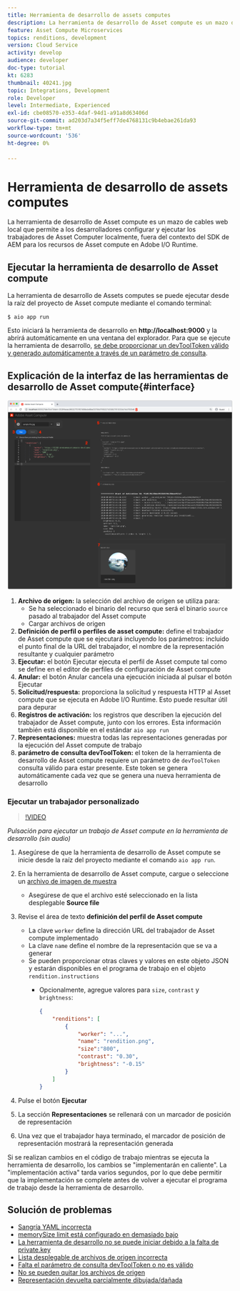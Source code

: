 ```yaml
---
title: Herramienta de desarrollo de assets computes
description: La herramienta de desarrollo de Asset compute es un mazo de cables web local que permite a los desarrolladores configurar y ejecutar los trabajadores de Asset Computer localmente, fuera del contexto del SDK de AEM para los recursos de Asset compute en Adobe I/O Runtime.
feature: Asset Compute Microservices
topics: renditions, development
version: Cloud Service
activity: develop
audience: developer
doc-type: tutorial
kt: 6283
thumbnail: 40241.jpg
topic: Integrations, Development
role: Developer
level: Intermediate, Experienced
exl-id: cbe08570-e353-4daf-94d1-a91a8d63406d
source-git-commit: ad203d7a34f5eff7de4768131c9b4ebae261da93
workflow-type: tm+mt
source-wordcount: '536'
ht-degree: 0%

---
```


# Herramienta de desarrollo de assets computes

La herramienta de desarrollo de Asset compute es un mazo de cables web local que permite a los desarrolladores configurar y ejecutar los trabajadores de Asset Computer localmente, fuera del contexto del SDK de AEM para los recursos de Asset compute en Adobe I/O Runtime.

## Ejecutar la herramienta de desarrollo de Asset compute

La herramienta de desarrollo de Assets computes se puede ejecutar desde la raíz del proyecto de Asset compute mediante el comando terminal:

```
$ aio app run
```

Esto iniciará la herramienta de desarrollo en __http://localhost:9000__ y la abrirá automáticamente en una ventana del explorador. Para que se ejecute la herramienta de desarrollo, [se debe proporcionar un devToolToken válido y generado automáticamente a través de un parámetro de consulta](#troubleshooting__devtooltoken).

## Explicación de la interfaz de las herramientas de desarrollo de Asset compute{#interface}

![Herramienta de desarrollo de assets computes](./assets/development-tool/asset-compute-dev-tool.png)

1. __Archivo de origen:__  la selección del archivo de origen se utiliza para:
   + Se ha seleccionado el binario del recurso que será el binario `source` pasado al trabajador del Asset compute
   + Cargar archivos de origen
1. __Definición de perfil o perfiles de asset compute:__ define el trabajador de Asset compute que se ejecutará incluyendo los parámetros: incluido el punto final de la URL del trabajador, el nombre de la representación resultante y cualquier parámetro
1. __Ejecutar:__ el botón Ejecutar ejecuta el perfil de Asset compute tal como se define en el editor de perfiles de configuración de Asset compute
1. __Anular:__ el botón Anular cancela una ejecución iniciada al pulsar el botón Ejecutar
1. __Solicitud/respuesta:__ proporciona la solicitud y respuesta HTTP al Asset compute que se ejecuta en Adobe I/O Runtime. Esto puede resultar útil para depurar
1. __Registros de activación:__ los registros que describen la ejecución del trabajador de Asset compute, junto con los errores. Esta información también está disponible en el estándar `aio app run`
1. __Representaciones:__ muestra todas las representaciones generadas por la ejecución del Asset compute de trabajo
1. __parámetro de consulta devToolToken:__ el token de la herramienta de desarrollo de Asset compute requiere un parámetro de  `devToolToken` consulta válido para estar presente. Este token se genera automáticamente cada vez que se genera una nueva herramienta de desarrollo

### Ejecutar un trabajador personalizado

>[!VIDEO](https://video.tv.adobe.com/v/40241?quality=12&learn=on)

_Pulsación para ejecutar un trabajo de Asset compute en la herramienta de desarrollo (sin audio)_

1. Asegúrese de que la herramienta de desarrollo de Asset compute se inicie desde la raíz del proyecto mediante el comando `aio app run`.
1. En la herramienta de desarrollo de Asset compute, cargue o seleccione un [archivo de imagen de muestra](../assets/samples/sample-file.jpg)
   + Asegúrese de que el archivo esté seleccionado en la lista desplegable __Source file__
1. Revise el área de texto __definición del perfil de Asset compute__
   + La clave `worker` define la dirección URL del trabajador de Asset compute implementado
   + La clave `name` define el nombre de la representación que se va a generar
   + Se pueden proporcionar otras claves y valores en este objeto JSON y estarán disponibles en el programa de trabajo en el objeto `rendition.instructions`
      + Opcionalmente, agregue valores para `size`, `contrast` y `brightness`:

         ```json
         {
             "renditions": [
                 {
                     "worker": "...",
                     "name": "rendition.png",
                     "size":"800",
                     "contrast": "0.30",
                     "brightness": "-0.15"
                 }
             ]
         }
         ```

1. Pulse el botón __Ejecutar__
1. La sección __Representaciones__ se rellenará con un marcador de posición de representación
1. Una vez que el trabajador haya terminado, el marcador de posición de representación mostrará la representación generada

Si se realizan cambios en el código de trabajo mientras se ejecuta la herramienta de desarrollo, los cambios se &quot;implementarán en caliente&quot;. La &quot;implementación activa&quot; tarda varios segundos, por lo que debe permitir que la implementación se complete antes de volver a ejecutar el programa de trabajo desde la herramienta de desarrollo.

## Solución de problemas

+ [Sangría YAML incorrecta](../troubleshooting.md#incorrect-yaml-indentation)
+ [memorySize limit está configurado en demasiado bajo](../troubleshooting.md#memorysize-limit-is-set-too-low)
+ [La herramienta de desarrollo no se puede iniciar debido a la falta de private.key](../troubleshooting.md#missing-private-key)
+ [Lista desplegable de archivos de origen incorrecta](../troubleshooting.md#source-files-dropdown-incorrect)
+ [Falta el parámetro de consulta devToolToken o no es válido](../troubleshooting.md#missing-or-invalid-devtooltoken-query-parameter)
+ [No se pueden quitar los archivos de origen](../troubleshooting.md#unable-to-remove-source-files)
+ [Representación devuelta parcialmente dibujada/dañada](../troubleshooting.md#rendition-returned-partially-drawn-or-corrupt)
